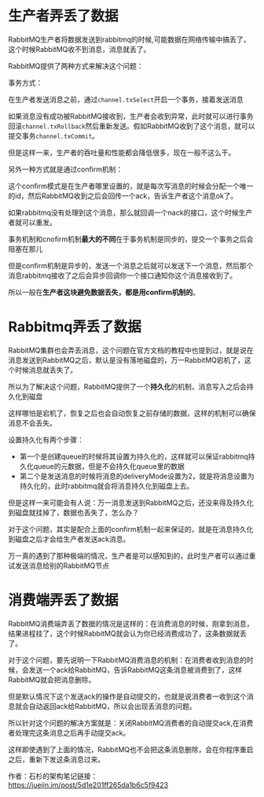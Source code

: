# **生产者弄丢了数据**

RabbitMQ生产者将数据发送到rabbitmq的时候,可能数据在网络传输中搞丢了，这个时候RabbitMQ收不到消息，消息就丢了。

RabbitMQ提供了两种方式来解决这个问题：

事务方式：

在生产者发送消息之前，通过`channel.txSelect`开启一个事务，接着发送消息

如果消息没有成功被RabbitMQ接收到，生产者会收到异常，此时就可以进行事务回滚`channel.txRollback`然后重新发送。假如RabbitMQ收到了这个消息，就可以提交事务`channel.txCommit`。

但是这样一来，生产者的吞吐量和性能都会降低很多，现在一般不这么干。

另外一种方式就是通过confirm机制：

这个confirm模式是在生产者哪里设置的，就是每次写消息的时候会分配一个唯一的id，然后RabbitMQ收到之后会回传一个ack，告诉生产者这个消息ok了。

如果rabbitmq没有处理到这个消息，那么就回调一个nack的接口，这个时候生产者就可以重发。

事务机制和cnofirm机制**最大的不同**在于事务机制是同步的，提交一个事务之后会阻塞在那儿

但是confirm机制是异步的，发送一个消息之后就可以发送下一个消息，然后那个消息rabbitmq接收了之后会异步回调你一个接口通知你这个消息接收到了。

所以一般在**生产者这块避免数据丢失，都是用confirm机制的**。

# **Rabbitmq弄丢了数据**

RabbitMQ集群也会弄丢消息，这个问题在官方文档的教程中也提到过，就是说在消息发送到RabbitMQ之后，默认是没有落地磁盘的，万一RabbitMQ宕机了，这个时候消息就丢失了。

所以为了解决这个问题，RabbitMQ提供了一个**持久化**的机制，消息写入之后会持久化到磁盘

这样哪怕是宕机了，恢复之后也会自动恢复之前存储的数据，这样的机制可以确保消息不会丢失。

设置持久化有两个步骤：

- 第一个是创建queue的时候将其设置为持久化的，这样就可以保证rabbitmq持久化queue的元数据，但是不会持久化queue里的数据
- 第二个是发送消息的时候将消息的deliveryMode设置为2，就是将消息设置为持久化的，此时rabbitmq就会将消息持久化到磁盘上去。



但是这样一来可能会有人说：万一消息发送到RabbitMQ之后，还没来得及持久化到磁盘就挂掉了，数据也丢失了，怎么办？

对于这个问题，其实是配合上面的confirm机制一起来保证的，就是在消息持久化到磁盘之后才会给生产者发送ack消息。

万一真的遇到了那种极端的情况，生产者是可以感知到的，此时生产者可以通过重试发送消息给别的RabbitMQ节点



# **消费端弄丢了数据**

RabbitMQ消费端弄丢了数据的情况是这样的：在消费消息的时候，刚拿到消息，结果进程挂了，这个时候RabbitMQ就会认为你已经消费成功了，这条数据就丢了。

对于这个问题，要先说明一下RabbitMQ消费消息的机制：在消费者收到消息的时候，会发送一个ack给RabbitMQ，告诉RabbitMQ这条消息被消费到了，这样RabbitMQ就会把消息删除。

但是默认情况下这个发送ack的操作是自动提交的，也就是说消费者一收到这个消息就会自动返回ack给RabbitMQ，所以会出现丢消息的问题。

所以针对这个问题的解决方案就是：关闭RabbitMQ消费者的自动提交ack,在消费者处理完这条消息之后再手动提交ack。

这样即使遇到了上面的情况，RabbitMQ也不会把这条消息删除，会在你程序重启之后，重新下发这条消息过来。


作者：石杉的架构笔记链接：https://juejin.im/post/5d1e201ff265da1b6c5f9423